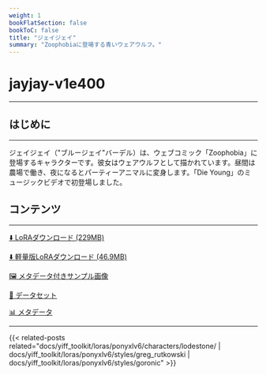 ```yaml
---
weight: 1
bookFlatSection: false
bookToC: false
title: "ジェイジェイ"
summary: "Zoophobiaに登場する青いウェアウルフ。"
---
```


<!--markdownlint-disable MD025 MD033 -->

# jayjay-v1e400

---

## はじめに

---

ジェイジェイ（"ブルージェイ"バーデル）は、ウェブコミック「Zoophobia」に登場するキャラクターです。彼女はウェアウルフとして描かれています。昼間は農場で働き、夜になるとパーティーアニマルに変身します。「Die Young」のミュージックビデオで初登場しました。

## コンテンツ

---

[⬇️ LoRAダウンロード (229MB)](https://huggingface.co/rakki194/yt/resolve/main/ponyxl_loras/jayjay-v1e400.safetensors?download=true)

[⬇️ 軽量版LoRAダウンロード (46.9MB)](https://huggingface.co/rakki194/yt/resolve/main/ponyxl_loras_shrunk_2/jayjay-v1e400_frockpt1_th-3.55.safetensors?download=true)

[🖼️ メタデータ付きサンプル画像](https://huggingface.co/k4d3/yiff_toolkit/tree/main/static/{})

[📐 データセット](<https://huggingface.co/datasets/k4d3/furry/tree/main/jayjay_(zoophobia)>)

[📊 メタデータ](https://huggingface.co/k4d3/yiff_toolkit/raw/main/ponyxl_loras/jayjay-v1e400.json)

---

<!--
HUGO_SEARCH_EXCLUDE_START
-->
{{< related-posts related="docs/yiff_toolkit/loras/ponyxlv6/characters/lodestone/ | docs/yiff_toolkit/loras/ponyxlv6/styles/greg_rutkowski | docs/yiff_toolkit/loras/ponyxlv6/styles/goronic" >}}
<!--
HUGO_SEARCH_EXCLUDE_END
-->
